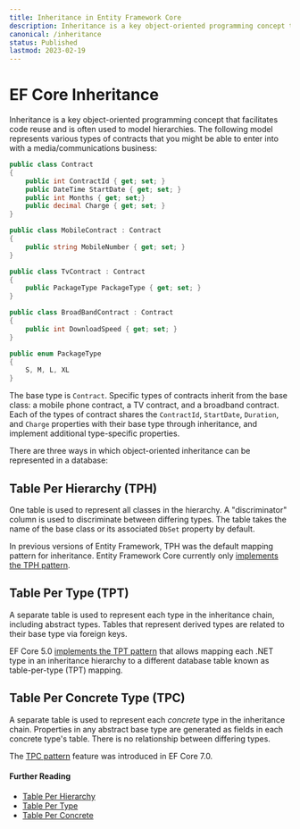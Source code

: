 ```yaml
---
title: Inheritance in Entity Framework Core
description: Inheritance is a key object-oriented programming concept that facilitates code reuse and is often used to model hierarchies. It is supported in Entity Framework Core using the Table Per Hierarchy pattern
canonical: /inheritance
status: Published
lastmod: 2023-02-19
---
```


# EF Core Inheritance 

Inheritance is a key object-oriented programming concept that facilitates code reuse and is often used to model hierarchies. The following model represents various types of contracts that you might be able to enter into with a media/communications business:

```csharp
public class Contract
{
    public int ContractId { get; set; }
    public DateTime StartDate { get; set; }
    public int Months { get; set;}
    public decimal Charge { get; set; }
}

public class MobileContract : Contract
{
    public string MobileNumber { get; set; }
}

public class TvContract : Contract
{
    public PackageType PackageType { get; set; }
}

public class BroadBandContract : Contract
{
    public int DownloadSpeed { get; set; }
}

public enum PackageType
{
    S, M, L, XL
}
```

The base type is `Contract`. Specific types of contracts inherit from the base class: a mobile phone contract, a TV contract, and a broadband contract. Each of the types of contract shares the `ContractId`, `StartDate`, `Duration`, and `Charge` properties with their base type through inheritance, and implement additional type-specific properties.

There are three ways in which object-oriented inheritance can be represented in a database:

## Table Per Hierarchy (TPH)

One table is used to represent all classes in the hierarchy. A "discriminator" column is used to discriminate between differing types. The table takes the name of the base class or its associated `DbSet` property by default. 

In previous versions of Entity Framework, TPH was the default mapping pattern for inheritance. Entity Framework Core currently only [implements the TPH pattern](/inheritance/table-per-hierarchy). 

## Table Per Type (TPT)

A separate table is used to represent each type in the inheritance chain, including abstract types. Tables that represent derived types are related to their base type via foreign keys.  

EF Core 5.0 [implements the TPT pattern](/inheritance/table-per-type) that allows mapping each .NET type in an inheritance hierarchy to a different database table known as table-per-type (TPT) mapping.

## Table Per Concrete Type (TPC)

A separate table is used to represent each _concrete_ type in the inheritance chain. Properties in any abstract base type are generated as fields in each concrete type's table. There is no relationship between differing types.

<!--http://weblogs.asp.net/manavi/inheritance-mapping-strategies-with-entity-framework-code-first-ctp5-part-3-table-per-concrete-type-tpc-and-choosing-strategy-guidelines-->

The [TPC pattern](/inheritance/table-per-concrete) feature was introduced in EF Core 7.0. 

#### Further Reading

- [Table Per Hierarchy](/inheritance/table-per-hierarchy)
- [Table Per Type](/inheritance/table-per-type)
- [Table Per Concrete](/inheritance/table-per-concrete)
